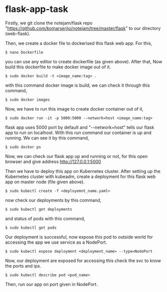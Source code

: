 # flask-app-task

Firstly, we git clone the notejam/flask repo "https://github.com/komarserjio/notejam/tree/master/flask" to our directory (web-flask).

Then, we create a docker file to dockerised this flask web app. For this,

    $ nano Dockerfile
   
you can use any editor to create dockerfile (as given above). After that, Now build this dockerfile to make docker image out of it.

    $ sudo docker build -t <image_name:tag> .
    
with this command docker image is build, we can check it through this command,
  
    $ sudo docker images
    
Now, we have to run this image to create docker container out of it,

    $ sudo docker run -it -p 5000:5000 --network=host <image_name:tag>
    
flask app uses 5000 port by default and "--network=host" tells our flask app to run on localhost. With this run command our container is up and running. We can see it by this command,
    
    $ sudo docker ps
    
Now, we can check our flask app up and running or not, for this open browser and give address http://127.0.0.1:5000

Then we have to deploy this app on Kubernetes cluster. After setting up the Kubernetes cluster with kubeadm, create a deployment for this flask web app on master node (file given above).

    $ sudo kubectl create -f <deployemnt_name.yaml>
    
now check our deployments by this command,

    $ sudo kubectl get deployments
    
and status of pods with this command,
  
    $ sudo kubectl get pods
    
Our deployment is successful, now expose this pod to outside world for accessing the app we use service as a NodePort.

    $ sudo kubectl expose deployment <deployment_name> --type=NodePort
    
Now, our deployment are exposed for accessing this check the svc to know the ports and ips.

    $ sudo kubectl describe pod <pod_name>
    
Then, run our app on port given in NodePort.
